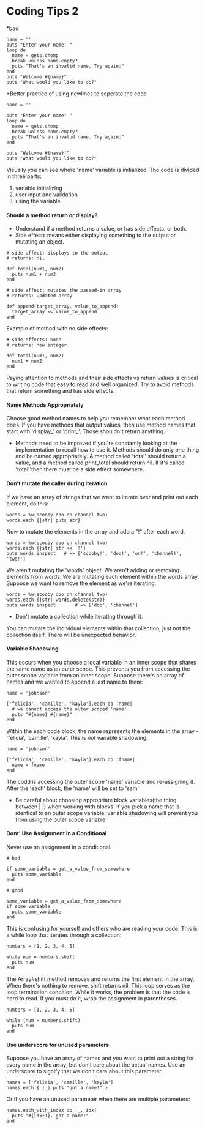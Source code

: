 # Coding Tips 2

*bad

```
name = ''
puts "Enter your name: "
loop do
  name = gets.chomp
  break unless name.empty?
  puts "That's an invalid name. Try again:"
end
puts "Welcome #{name}"
puts "What would you like to do?"
```

*Better practice of using newlines to seperate the code 

```
name = ''

puts "Enter your name: "
loop do 
  name = gets.chomp
  break unless name.empty?
  puts "That's an invalud name. Try again:"
end

puts "Welcome #{name}!"
puts "what would you like to do?"
```
Visually you can see where 'name' variable is initialized. The code is divided in three parts:

1. variable initializing
2. user input and validation
3. using the variable

#### Should a method return or display?
 * Understand if a method returns a value, or has side effects, or both. 
 * Side effects means either displaying something to the output or mutating an object. 

```
# side effect: displays to the output
# returns: nil

def total(num1, num2)
  puts num1 + num2
end

# side effect: mutates the passed-in array
# returns: updated array

def append(target_array, value_to_append)
  target_array << value_to_append
end
```

Example of method with no side effects:

```
# side effects: none
# returns: new integer

def total(num1, num2)
  num1 + num2
end
```

Paying attention to methods and their side effects vs return values is critical to writing code that easy to read and well organized. 
Try to avoid methods that return something and has side effects. 

#### Name Methods Appropriately
Choose good method names to help you remember what each method does. If you have methods that output values, then use method names that start with 'display_' or 'print_'. Those shouldn't return anything. 
 * Methods need to be improved if you're constantly looking at the implementation to recall how to use it.
Methods should do only one thing and be named appropriately.
A method called 'total' should return a value, and a method called print_total should return nil. If it's called 'total!'then there must be a side effect somewhere.

#### Don't mutate the caller during iteration
If we have an array of strings that we want to iterate over and print out each element, do this: 

```
words = %w(scooby doo on channel two)
words.each {|str| puts str}
```
Now to mutate the elements in the array and add a "!" after each word.

```
words = %w(scooby doo on channel two)
words.each {|str| str << '!'}
puts words.inspect   # => ['scooby!', 'doo!', 'on!', 'channel!', 'two!']
```
We aren't mutating the 'words' object. We aren't adding or removing elements from words. We are mutating each element within the words array. 
Suppose we want to remove the element as we're iterating:

```
words = %w(scooby doo on channel two)
words.each {|str| words.delete(str)}
puts words.inspect       # => ['doo', 'channel']
```

* Don't mutate a collection while iterating through it.

You can mutate the individual elements within that collection, just not the collection itself. There will be unexpected behavior.

#### Variable Shadowing 
This occurs when you choose a local variable in an inner scope that shares the same name as an outer scope. This prevents you from accessing the outer scope variable from an inner scope.
Suppose there's an array of names and we wanted to append a last name to them: 

```
name = 'johnson'

['felicia', 'camille', 'kayla'].each do |name|
  # we cannot access the outer scoped 'name'
  puts "#{name} #{name}"
end
```
Within the each code block, the name represents the elements in the array - 'felicia', 'camille', 'kayla'.
This is *not* variable shadowing:

```
name = 'johnson'

['felicia', 'camille', 'kayla'].each do |fname|
  name = fname
end
```
The codd is accessing the outer scope 'name' variable and re-assigning it. After the 'each' block, the 'name' will be set to 'sam'
* Be careful about choosing appropriate block variables(the thing between | |) when working with blocks. If you pick a name that is identical to an outer scope variable, variable shadowing will prevent you from using the outer scope variable. 

#### Dont' Use Assignment in a Conditional
Never use an assignment in a conditional. 

```
# bad

if some_variable = get_a_value_from_somewhere
  puts some_variable
end

# good

some_variable = get_a_value_from_somewhere
if some_variable
  puts some_variable
end
```

This is confusing for yourself and others who are reading your code. 
This is a while loop that iterates through a collection: 

```
numbers = [1, 2, 3, 4, 5]

while num = numbers.shift
  puts num
end
```

The Array#shift method removes and returns the first element in the array. When there's nothing to remove, shift returns nil. This loop serves as the loop termination condition. 
While it works, the problem is that the code is hard to read. 
If you must do it, wrap the assignment in parentheses. 

```
numbers = [1, 2, 3, 4, 5]

while (num = numbers.shift)
  puts num
end
```

#### Use underscore for unused parameters
Suppose you have an array of names and you want to print out a string for every name in the array, but don't care about the actual names. Use an underscore to signify that we don't care about this parameter. 

``` 
names = ['felicia', 'camille', 'kayla']
names.each { |_| puts "got a name!" }
```
Or if you have an unused parameter when there are multiple parameters: 

```
names.each_with_index do |_, idx|
  puts "#{idx+1}. got a name!"
end
```

